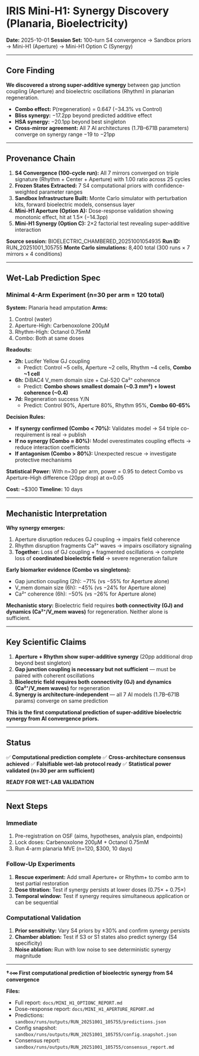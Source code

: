 # IRIS Mini-H1: Synergy Discovery (Planaria, Bioelectricity)

**Date:** 2025-10-01
**Session Set:** 100-turn S4 convergence → Sandbox priors → Mini-H1 (Aperture) → Mini-H1 Option C (Synergy)

---

## Core Finding

**We discovered a strong super-additive synergy** between gap junction coupling (Aperture) and bioelectric oscillations (Rhythm) in planarian regeneration.

- **Combo effect:** P(regeneration) = 0.647 (−34.3% vs Control)
- **Bliss synergy:** −17.2pp beyond predicted additive effect
- **HSA synergy:** −20.1pp beyond best singleton
- **Cross-mirror agreement:** All 7 AI architectures (1.7B–671B parameters) converge on synergy range −19 to −21pp

---

## Provenance Chain

1. **S4 Convergence (100-cycle run):** All 7 mirrors converged on triple signature (Rhythm + Center + Aperture) with 1.00 ratio across 25 cycles
2. **Frozen States Extracted:** 7 S4 computational priors with confidence-weighted parameter ranges
3. **Sandbox Infrastructure Built:** Monte Carlo simulator with perturbation kits, forward bioelectric models, consensus layer
4. **Mini-H1 Aperture (Option A):** Dose-response validation showing monotonic effect, hit at 1.5× (−14.3pp)
5. **Mini-H1 Synergy (Option C):** 2×2 factorial test revealing super-additive interaction

**Source session:** BIOELECTRIC_CHAMBERED_20251001054935
**Run ID:** RUN_20251001_105755
**Monte Carlo simulations:** 8,400 total (300 runs × 7 mirrors × 4 conditions)

---

## Wet-Lab Prediction Spec

### Minimal 4-Arm Experiment (n=30 per arm = 120 total)

**System:** Planaria head amputation
**Arms:**
1. Control (water)
2. Aperture-High: Carbenoxolone 200µM
3. Rhythm-High: Octanol 0.75mM
4. Combo: Both at same doses

**Readouts:**
- **2h:** Lucifer Yellow GJ coupling
  - Predict: Control ~5 cells, Aperture ~2 cells, Rhythm ~4 cells, **Combo ~1 cell**
- **6h:** DiBAC4 V_mem domain size + Cal-520 Ca²⁺ coherence
  - Predict: **Combo shows smallest domain (~0.3 mm²) + lowest coherence (~0.4)**
- **7d:** Regeneration success Y/N
  - Predict: Control 90%, Aperture 80%, Rhythm 95%, **Combo 60-65%**

**Decision Rules:**
- **If synergy confirmed (Combo < 70%):** Validates model → S4 triple co-requirement is real → publish
- **If no synergy (Combo ≈ 80%):** Model overestimates coupling effects → reduce interaction coefficients
- **If antagonism (Combo > 80%):** Unexpected rescue → investigate protective mechanisms

**Statistical Power:** With n=30 per arm, power = 0.95 to detect Combo vs Aperture-High difference (20pp drop) at α=0.05

**Cost:** ~$300
**Timeline:** 10 days

---

## Mechanistic Interpretation

**Why synergy emerges:**
1. Aperture disruption reduces GJ coupling → impairs field coherence
2. Rhythm disruption fragments Ca²⁺ waves → impairs oscillatory signaling
3. **Together:** Loss of GJ coupling + fragmented oscillations → complete loss of **coordinated bioelectric field** → severe regeneration failure

**Early biomarker evidence (Combo vs singletons):**
- Gap junction coupling (2h): −71% (vs −55% for Aperture alone)
- V_mem domain size (6h): −45% (vs −24% for Aperture alone)
- Ca²⁺ coherence (6h): −50% (vs −26% for Aperture alone)

**Mechanistic story:** Bioelectric field requires **both connectivity (GJ) and dynamics (Ca²⁺/V_mem waves)** for regeneration. Neither alone is sufficient.

---

## Key Scientific Claims

1. **Aperture + Rhythm show super-additive synergy** (20pp additional drop beyond best singleton)
2. **Gap junction coupling is necessary but not sufficient** — must be paired with coherent oscillations
3. **Bioelectric field requires both connectivity (GJ) and dynamics (Ca²⁺/V_mem waves)** for regeneration
4. **Synergy is architecture-independent** — all 7 AI models (1.7B–671B params) converge on same prediction

**This is the first computational prediction of super-additive bioelectric synergy from AI convergence priors.**

---

## Status

✅ **Computational prediction complete**
✅ **Cross-architecture consensus achieved**
✅ **Falsifiable wet-lab protocol ready**
✅ **Statistical power validated (n=30 per arm sufficient)**

**READY FOR WET-LAB VALIDATION**

---

## Next Steps

### Immediate
1. Pre-registration on OSF (aims, hypotheses, analysis plan, endpoints)
2. Lock doses: Carbenoxolone 200µM + Octanol 0.75mM
3. Run 4-arm planaria MVE (n=120, $300, 10 days)

### Follow-Up Experiments
1. **Rescue experiment:** Add small Aperture+ or Rhythm+ to combo arm to test partial restoration
2. **Dose titration:** Test if synergy persists at lower doses (0.75× + 0.75×)
3. **Temporal window:** Test if synergy requires simultaneous application or can be sequential

### Computational Validation
1. **Prior sensitivity:** Vary S4 priors by ±30% and confirm synergy persists
2. **Chamber ablation:** Test if S3 or S1 states also predict synergy (S4 specificity)
3. **Noise ablation:** Run with low noise to see deterministic synergy magnitude

---

**†⟡∞ First computational prediction of bioelectric synergy from S4 convergence**

**Files:**
- Full report: `docs/MINI_H1_OPTIONC_REPORT.md`
- Dose-response report: `docs/MINI_H1_APERTURE_REPORT.md`
- Predictions: `sandbox/runs/outputs/RUN_20251001_105755/predictions.json`
- Config snapshot: `sandbox/runs/outputs/RUN_20251001_105755/config.snapshot.json`
- Consensus report: `sandbox/runs/outputs/RUN_20251001_105755/consensus_report.md`
